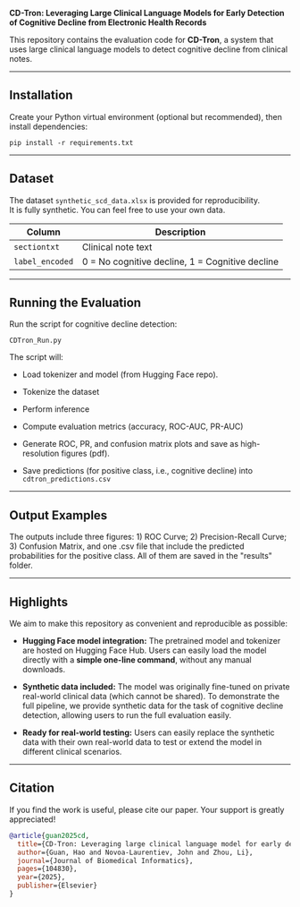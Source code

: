**CD-Tron: Leveraging Large Clinical Language Models for Early Detection of Cognitive Decline from Electronic Health Records**

This repository contains the evaluation code for **CD-Tron**, a system that uses large clinical language models to detect cognitive decline from clinical notes. 

---

## Installation

Create your Python virtual environment (optional but recommended), then install dependencies:
```
pip install -r requirements.txt
```
---

## Dataset

The dataset `synthetic_scd_data.xlsx` is provided for reproducibility.  
It is fully synthetic. You can feel free to use your own data.

|Column|Description|
|---|---|
|`sectiontxt`|Clinical note text|
|`label_encoded`|0 = No cognitive decline, 1 = Cognitive decline|

---

## Running the Evaluation

Run the script for cognitive decline detection:

```
CDTron_Run.py
```

The script will:

- Load tokenizer and model (from Hugging Face repo).
    
- Tokenize the dataset
    
- Perform inference
    
- Compute evaluation metrics (accuracy, ROC-AUC, PR-AUC)
    
- Generate ROC, PR, and confusion matrix plots and save as high-resolution figures (pdf).
    
- Save predictions (for positive class, i.e., cognitive decline) into `cdtron_predictions.csv`

---

## Output Examples

The outputs include three figures: 1) ROC Curve; 2) Precision-Recall Curve; 3) Confusion Matrix, and one .csv file that include the predicted probabilities for the positive class. All of them are saved in the "results" folder.

---

## Highlights

We aim to make this repository as convenient and reproducible as possible:

- **Hugging Face model integration:** The pretrained model and tokenizer are hosted on Hugging Face Hub. Users can easily load the model directly with a **simple one-line command**, without any manual downloads.
    
- **Synthetic data included:** The model was originally fine-tuned on private real-world clinical data (which cannot be shared). To demonstrate the full pipeline, we provide synthetic data for the task of cognitive decline detection, allowing users to run the full evaluation easily.
    
- **Ready for real-world testing:** Users can easily replace the synthetic data with their own real-world data to test or extend the model in different clinical scenarios.
---

## Citation

If you find the work is useful, please cite our paper. Your support is greatly appreciated!

```bibtex
@article{guan2025cd,
  title={CD-Tron: Leveraging large clinical language model for early detection of cognitive decline from electronic health records},
  author={Guan, Hao and Novoa-Laurentiev, John and Zhou, Li},
  journal={Journal of Biomedical Informatics},
  pages={104830},
  year={2025},
  publisher={Elsevier}
}
